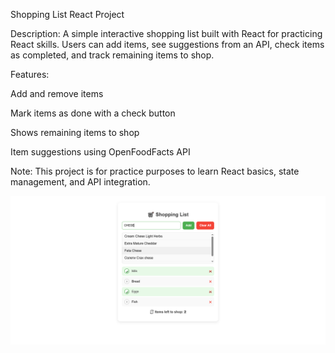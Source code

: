 Shopping List React Project

Description:
A simple interactive shopping list built with React for practicing React skills. Users can add items, see suggestions from an API, check items as completed, and track remaining items to shop.

Features:

Add and remove items

Mark items as done with a check button

Shows remaining items to shop

Item suggestions using OpenFoodFacts API

Note:
This project is for practice purposes to learn React basics, state management, and API integration.


![Shopping List Screenshot](images/screenshot.png)
